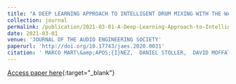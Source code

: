 ```yaml
---
title: "A DEEP LEARNING APPROACH TO INTELLIGENT DRUM MIXING WITH THE WAVE-U-NET"
collection: journal
permalink: /publication/2021-03-01-A-Deep-Learning-Approach-to-Intelligent-Drum-Mixing-with-the-Wave-U-Net
date: 2021-03-01
venue: 'JOURNAL OF THE AUDIO ENGINEERING SOCIETY'
paperurl: 'http://doi.org/10.17743/jaes.2020.0031'
citation: ' MARCO MART\&amp;APOS;{I}NEZ,  DANIEL STOLLER,  DAVID MOFFAT, &quot;A DEEP LEARNING APPROACH TO INTELLIGENT DRUM MIXING WITH THE WAVE-U-NET.&quot; JOURNAL OF THE AUDIO ENGINEERING SOCIETY, 2021.'
---
```

[Access paper here](http://doi.org/10.17743/jaes.2020.0031){:target="_blank"}
